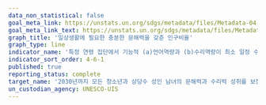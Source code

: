 ```yaml
---
data_non_statistical: false
goal_meta_link: https://unstats.un.org/sdgs/metadata/files/Metadata-04-06-01.pdf   
goal_meta_link_text: https://unstats.un.org/sdgs/metadata/files/Metadata-04-06-01.pdf   
graph_title: '일상생활에 필요한 충분한 문해력을 갖춘 인구비율'
graph_type: line
indicator_name: '특정 연령 집단에서 기능적 (a)언어역량과 (b)수리역량이 최소 일정 수준에 도달한 인구 비율(성별)일상생활에 필요한 충분한 문해력을 갖춘 인구비율'
indicator_sort_order: 4-6-1
published: true
reporting_status: complete
target_name: '2030년까지 모든 청소년과 상당수 성인 남녀의 문해력과 수리력 성취를 보장'
un_custodian_agency: UNESCO-UIS
---
```

